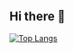 ## Hi there 👋

[![Top Langs](https://github-readme-stats.vercel.app/api/top-langs/?username=<YKKS>)](https://github.com/anuraghazra/github-readme-stats)
<!--
**YKKS223/YKKS223** is a ✨ _special_ ✨ repository because its `README.md` (this file) appears on your GitHub profile.

Here are some ideas to get you started:

- 🔭 I’m currently working on ...
- 🌱 I’m currently learning ...
- 👯 I’m looking to collaborate on ...
- 🤔 I’m looking for help with ...
- 💬 Ask me about ...
- 📫 How to reach me: ...
- 😄 Pronouns: ...
- ⚡ Fun fact: ...
-->
